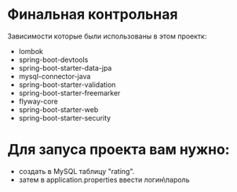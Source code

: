 # Финальная контрольная

Зависимости которые были использованы в этом проектк:
- lombok
- spring-boot-devtools
- spring-boot-starter-data-jpa
- mysql-connector-java
- spring-boot-starter-validation
- spring-boot-starter-freemarker
- flyway-core
- spring-boot-starter-web
- spring-boot-starter-security

# Для запуса проекта вам нужно:
- создать в MySQL таблицу "rating".
- затем в application.properties ввести логин\пароль

